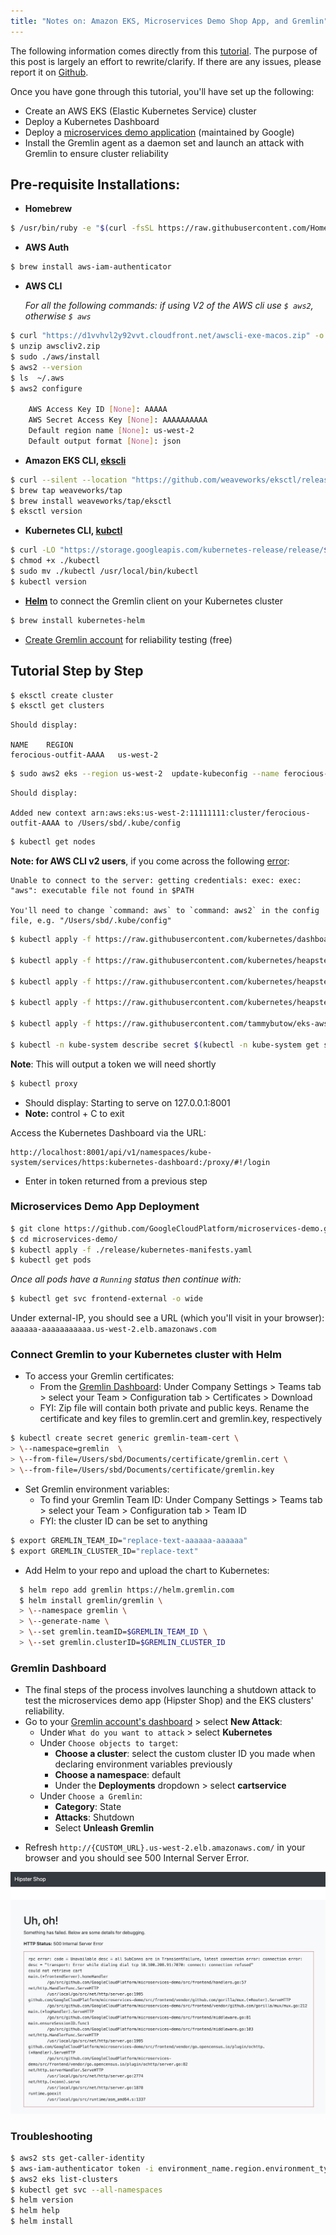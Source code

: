 ```yaml
---
title: "Notes on: Amazon EKS, Microservices Demo Shop App, and Gremlin"
---
```

The following information comes directly from this [tutorial](https://www.gremlin.com/community/tutorials/how-to-install-and-use-gremlin-with-eks/). The purpose of this post is largely an effort to rewrite/clarify. If there are any issues, please report it on [Github](https://github.com/sbd/sbd.github.io/issues).

Once you have gone through this tutorial, you'll have set up the following:

- Create an AWS EKS (Elastic Kubernetes Service) cluster
- Deploy a Kubernetes Dashboard
- Deploy a [microservices demo application](https://github.com/GoogleCloudPlatform/microservices-demo) (maintained by Google)
- Install the Gremlin agent as a daemon set and launch an attack with Gremlin to ensure cluster reliability

## Pre-requisite Installations:

- **Homebrew**
```bash
$ /usr/bin/ruby -e "$(curl -fsSL https://raw.githubusercontent.com/Homebrew/install/master/install)"
```
- **AWS Auth**
```bash
$ brew install aws-iam-authenticator
```
- **AWS CLI**

    *For all the following commands: if using V2 of the AWS cli use `$ aws2`, otherwise `$ aws`*
```bash
$ curl "https://d1vvhvl2y92vvt.cloudfront.net/awscli-exe-macos.zip" -o "awscliv2.zip"
$ unzip awscliv2.zip
$ sudo ./aws/install
$ aws2 --version    
$ ls  ~/.aws
$ aws2 configure

    AWS Access Key ID [None]: AAAAA
    AWS Secret Access Key [None]: AAAAAAAAAA
    Default region name [None]: us-west-2
    Default output format [None]: json
```
- **Amazon EKS CLI, [ekscli]([https://eksctl.io/](https://eksctl.io/))**
```bash
$ curl --silent --location "https://github.com/weaveworks/eksctl/releases/download/latest_release/eksctl_$(uname -s)_amd64.tar.gz" | tar xz -C /tmp sudo mv /tmp/eksctl /usr/local/bin
$ brew tap weaveworks/tap
$ brew install weaveworks/tap/eksctl
$ eksctl version
```
- **Kubernetes CLI, [kubctl]([https://kubernetes.io/docs/tasks/tools/install-kubectl/](https://kubernetes.io/docs/tasks/tools/install-kubectl/))**
```bash
$ curl -LO "https://storage.googleapis.com/kubernetes-release/release/$(curl -s https://storage.googleapis.com/kubernetes-release/release/stable.txt)/bin/darwin/amd64/kubectl"
$ chmod +x ./kubectl
$ sudo mv ./kubectl /usr/local/bin/kubectl
$ kubectl version
```
- **[Helm]([https://helm.sh/docs/intro/quickstart/](https://helm.sh/docs/intro/quickstart/))** to connect the Gremlin client on your Kubernetes cluster
```bash
$ brew install kubernetes-helm
```

- [Create Gremlin account](https://app.gremlin.com/) for reliability testing (free)


## Tutorial Step by Step
```bash
$ eksctl create cluster
$ eksctl get clusters
```

    Should display:

    NAME	REGION
    ferocious-outfit-AAAA	us-west-2

```bash
$ sudo aws2 eks --region us-west-2  update-kubeconfig --name ferocious-outfit-AAAA
```
    Should display:

    Added new context arn:aws:eks:us-west-2:11111111:cluster/ferocious-outfit-AAAA to /Users/sbd/.kube/config

```bash
$ kubectl get nodes
```
**Note: for AWS CLI v2 users**, if you come across the following [error](https://github.com/aws/aws-cli/issues/4675):
```
Unable to connect to the server: getting credentials: exec: exec: "aws": executable file not found in $PATH

You'll need to change `command: aws` to `command: aws2` in the config file, e.g. "/Users/sbd/.kube/config"
```

```bash
$ kubectl apply -f https://raw.githubusercontent.com/kubernetes/dashboard/v1.10.1/src/deploy/recommended/kubernetes-dashboard.yaml

$ kubectl apply -f https://raw.githubusercontent.com/kubernetes/heapster/master/deploy/kube-config/influxdb/heapster.yaml

$ kubectl apply -f https://raw.githubusercontent.com/kubernetes/heapster/master/deploy/kube-config/influxdb/influxdb.yaml

$ kubectl apply -f https://raw.githubusercontent.com/kubernetes/heapster/master/deploy/kube-config/rbac/heapster-rbac.yaml

$ kubectl apply -f https://raw.githubusercontent.com/tammybutow/eks-aws/master/eks-admin-service-account.yaml

$ kubectl -n kube-system describe secret $(kubectl -n kube-system get secret | grep eks-admin | awk '{print $1}')
```
**Note**: This will output a token we will need shortly

```bash
$ kubectl proxy
```
+ Should display: Starting to serve on 127.0.0.1:8001
+ **Note:** control + C to exit

Access the Kubernetes Dashboard via the URL:
```
http://localhost:8001/api/v1/namespaces/kube-system/services/https:kubernetes-dashboard:/proxy/#!/login
```

  - Enter in token returned from a previous step

### **Microservices Demo App Deployment**
```bash
$ git clone https://github.com/GoogleCloudPlatform/microservices-demo.git
$ cd microservices-demo/
$ kubectl apply -f ./release/kubernetes-manifests.yaml
$ kubectl get pods
```     

*Once all pods have a `Running` status then continue with:*
```bash
$ kubectl get svc frontend-external -o wide
```

Under external-IP, you should see a URL (which you'll visit in your browser):
    `aaaaaa-aaaaaaaaaaa.us-west-2.elb.amazonaws.com`

### **Connect Gremlin to your Kubernetes cluster with Helm**

- To access your Gremlin certificates:
    - From the [Gremlin Dashboard]([https://app.gremlin.com/](https://app.gremlin.com/)): Under Company Settings > Teams tab > select your Team > Configuration tab > Certificates > Download
    - FYI:  Zip file will contain both private and public keys. Rename the certificate and key files to gremlin.cert and gremlin.key, respectively
```bash
$ kubectl create secret generic gremlin-team-cert \
> \--namespace=gremlin  \
> \--from-file=/Users/sbd/Documents/certificate/gremlin.cert \
> \--from-file=/Users/sbd/Documents/certificate/gremlin.key
```
- Set Gremlin environment variables:
    - To find your Gremlin Team ID: Under Company Settings > Teams tab > select your Team > Configuration tab > Team ID
    - FYI: the cluster ID can be set to anything
```bash
$ export GREMLIN_TEAM_ID="replace-text-aaaaaa-aaaaaa"
$ export GREMLIN_CLUSTER_ID="replace-text"
```

- Add Helm to your repo and upload the chart to Kubernetes:
```bash
  $ helm repo add gremlin https://helm.gremlin.com
  $ helm install gremlin/gremlin \
  > \--namespace gremlin \
  > \--generate-name \
  > \--set gremlin.teamID=$GREMLIN_TEAM_ID \
  > \--set gremlin.clusterID=$GREMLIN_CLUSTER_ID
```

### **Gremlin Dashboard**
+ The final steps of the process involves launching a shutdown attack to test the microservices demo app (Hipster Shop) and the EKS clusters' reliability.
+ Go to your [Gremlin account's dashboard](https://app.gremlin.com/attacks/infrastructure) > select **New Attack**:
    - Under `What do you want to attack` >  select **Kubernetes**
    - Under `Choose objects to target`:
        - **Choose a cluster**: select the custom cluster ID you made when declaring environment variables previously
        - **Choose a namespace**: default
        - Under the **Deployments** dropdown > select **cartservice**
    - Under `Choose a Gremlin`:
        - **Category**: State
        - **Attacks**: Shutdown
        - Select **Unleash Gremlin**
- Refresh `http://{CUSTOM_URL}.us-west-2.elb.amazonaws.com/` in your browser and you should see 500 Internal Server Error.

![500 Error](/assets/gremlin-shutdown-attack.jpg)


### Troubleshooting
```bash
$ aws2 sts get-caller-identity
$ aws-iam-authenticator token -i environment_name.region.environment_type
$ aws2 eks list-clusters
$ kubectl get svc --all-namespaces
$ helm version
$ helm help
$ helm install   
```        
